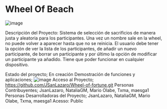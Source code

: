 # Wheel Of Beach
![image](https://github.com/JSanLazaro/Wheel-of-fortune/assets/133367024/340971e4-c3a2-4cd0-8008-e0dd00a4f989)


Descripción del Proyecto:
Sistema de selección de sacrificios de manera justa y aleatoria para los participantes. Una vez un nombre sale en la wheel, no puede volver a aparecer hasta que no se reinicia. El usuario debe tener la opción de ver la lista de los participantes, de añadir un nuevo participante, de borrar un participante y por último la opción de modificar un participante ya añadido. Tiene que poder funcionar en cualquier dispositivo.

Estado del proyecto;
En creación
Demostración de funciones y aplicaciones;
![image](https://github.com/JSanLazaro/Wheel-of-fortune/assets/133367024/340971e4-c3a2-4cd0-8008-e0dd00a4f989)
Acceso al Proyecto;
https://github.com/JSanLazaro/Wheel-of-fortune.git
Personas Contribuyentes;
JsanLazaro, NataliaGM, Mario Olabe, Txma, maesga1
Personas Desarrolladoras del Proyecto;
JsanLazaro, NataliaGM, Mario Olabe, Txma, maesga1
Acesso:
Public
